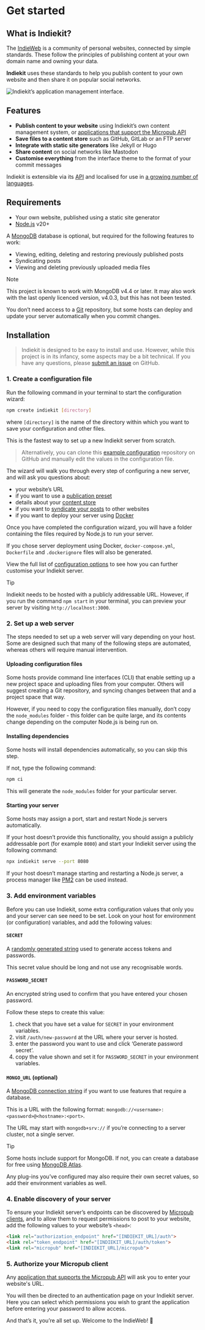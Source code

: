 # Get started

## What is Indiekit?

The [IndieWeb](https://indieweb.org) is a community of personal websites, connected by simple standards. These follow the principles of publishing content at your own domain name and owning your data.

**Indiekit** uses these standards to help you publish content to your own website and then share it on popular social networks.

<picture>
  <source srcset="/interface-dark.png" media="(prefers-color-scheme: dark)">
  <img src="/interface-light.png" alt="Indiekit’s application management interface.">
</picture>

## Features

- **Publish content to your website** using Indiekit’s own content management system, or [applications that support the Micropub API](clients.md)
- **Save files to a content store** such as GitHub, GitLab or an FTP server
- **Integrate with static site generators** like Jekyll or Hugo
- **Share content** on social networks like Mastodon
- **Customise everything** from the interface theme to the format of your commit messages

Indiekit is extensible via its [API](api/index.md) and localised for use in [a growing number of languages](configuration/localisation.md).

## Requirements

- Your own website, published using a static site generator
- [Node.js](https://nodejs.org) v20+

A [MongoDB](https://www.mongodb.com) database is optional, but required for the following features to work:

- Viewing, editing, deleting and restoring previously published posts
- Syndicating posts
- Viewing and deleting previously uploaded media files

> [!NOTE]
> This project is known to work with MongoDB v4.4 or later. It may also work with the last openly licenced version, v4.0.3, but this has not been tested.

You don’t need access to a [Git](https://git-scm.com) repository, but some hosts can deploy and update your server automatically when you commit changes.

## Installation

> Indiekit is designed to be easy to install and use. However, while this project is in its infancy, some aspects may be a bit technical. If you have any questions, please [submit an issue](https://github.com/getindiekit/indiekit/issues) on GitHub.

### 1. Create a configuration file

Run the following command in your terminal to start the configuration wizard:

```sh
npm create indiekit [directory]
```

where `[directory]` is the name of the directory within which you want to save your configuration and other files.

This is the fastest way to set up a new Indiekit server from scratch.

> Alternatively, you can clone this [example configuration](https://github.com/getindiekit/example-config) repository on GitHub and manually edit the values in the configuration file.

The wizard will walk you through every step of configuring a new server, and will ask you questions about:

- your website’s URL
- if you want to use a [publication preset](concepts.md#publication-preset)
- details about your [content store](concepts.md#content-store)
- if you want to [syndicate your posts](concepts.md#syndication) to other websites
- if you want to deploy your server using [Docker](https://www.docker.com)

Once you have completed the configuration wizard, you will have a folder containing the files required by Node.js to run your server.

If you chose server deployment using Docker, `docker-compose.yml`, `Dockerfile` and `.dockerignore` files will also be generated.

View the full list of [configuration options](configuration/index.md) to see how you can further customise your Indiekit server.

> [!TIP]
> Indiekit needs to be hosted with a publicly addressable URL. However, if you run the command `npm start` in your terminal, you can preview your server by visiting `http://localhost:3000`.

### 2. Set up a web server

The steps needed to set up a web server will vary depending on your host. Some are designed such that many of the following steps are automated, whereas others will require manual intervention.

#### Uploading configuration files

Some hosts provide command line interfaces (CLI) that enable setting up a new project space and uploading files from your computer. Others will suggest creating a Git repository, and syncing changes between that and a project space that way.

However, if you need to copy the configuration files manually, don’t copy the `node_modules` folder - this folder can be quite large, and its contents change depending on the computer Node.js is being run on.

#### Installing dependencies

Some hosts will install dependencies automatically, so you can skip this step.

If not, type the following command:

```sh
npm ci
```

This will generate the `node_modules` folder for your particular server.

#### Starting your server

Some hosts may assign a port, start and restart Node.js servers automatically.

If your host doesn’t provide this functionality, you should assign a publicly addressable port (for example `8080`) and start your Indiekit server using the following command:

```sh
npx indiekit serve --port 8080
```

If your host doesn’t manage starting and restarting a Node.js server, a process manager like [PM2](https://pm2.keymetrics.io) can be used instead.

### 3. Add environment variables

Before you can use Indiekit, some extra configuration values that only you and your server can see need to be set. Look on your host for environment (or configuration) variables, and add the following values:

#### `SECRET`

A [randomly generated string](https://generate-random.org/string-generator) used to generate access tokens and passwords.

This secret value should be long and not use any recognisable words.

#### `PASSWORD_SECRET`

An encrypted string used to confirm that you have entered your chosen password.

Follow these steps to create this value:

1. check that you have set a value for `SECRET` in your environment variables.
2. visit `/auth/new-password` at the URL where your server is hosted.
3. enter the password you want to use and click ‘Generate password secret’.
4. copy the value shown and set it for `PASSWORD_SECRET` in your environment variables.

#### `MONGO_URL` (optional)

A [MongoDB connection string](https://www.mongodb.com/docs/manual/reference/connection-string/) if you want to use features that require a database.

This is a URL with the following format: `mongodb://<username>:<password>@<hostname>:<port>`.

The URL may start with `mongodb+srv://` if you’re connecting to a server cluster, not a single server.

> [!TIP]
> Some hosts include support for MongoDB. If not, you can create a database for free using [MongoDB Atlas](https://www.mongodb.com/atlas).

Any plug-ins you’ve configured may also require their own secret values, so add their environment variables as well.

### 4. Enable discovery of your server

To ensure your Indiekit server’s endpoints can be discovered by [Micropub clients](clients.md), and to allow them to request permissions to post to your website, add the following values to your website’s `<head>`:

```html
<link rel="authorization_endpoint" href="[INDIEKIT_URL]/auth">
<link rel="token_endpoint" href="[INDIEKIT_URL]/auth/token">
<link rel="micropub" href="[INDIEKIT_URL]/micropub">
```

### 5. Authorize your Micropub client

Any [application that supports the Micropub API](clients.md) will ask you to enter your website's URL.

You will then be directed to an authentication page on your Indiekit server. Here you can select which permissions you wish to grant the application before entering your password to allow access.

And that’s it, you’re all set up. Welcome to the IndieWeb! :tada:
